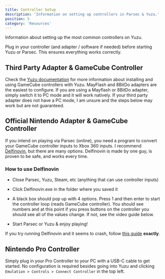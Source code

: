 ```yaml
---
title: Controller Setup
description: 'Information on setting up controllers in Parsec & Yuzu.'
position: 5
category: 'Resources'
---
```


Information about setting up the most common controllers on Yuzu.

<alert type="info">
  Plug in your controller (and adapter / software if needed) before starting Yuzu or Parsec. This ensures everything works correctly.
</alert>

## Third Party Adapter & GameCube Controller

Check the [Yuzu documentation](https://yuzu-emu.org/wiki/faq/#how-do-i-use-my-gamecube-controller-adapter) for more information about installing and using GameCube controllers with Yuzu. MayFlash and 8BitDo adapters are the easiest to configure. If you are using a Mayflash or 8BitDo adapter, simply switch it to PC mode and it will work natively. If your third party adapter does not have a PC mode, I am unsure and the steps below may work but are not guaranteed.

## Official Nintendo Adapter & GameCube Controller

If you intend on playing via Parsec (online), you need a program to convert your GameCube controller inputs to Xbox 360 inputs. I recommend [Delfinovin](https://github.com/Struggleton/Delfinovin/releases/download/v0.02/Delfinovin.zip), but there are many options. Delfinovin is made by one guy, is proven to be safe, and works every time.

### How to use Delfinovin

- Close Parsec, Yuzu, Steam, etc (anything that can use controller inputs)

- Click Delfinovin.exe in the folder where you saved it

- A black box should pop up with 4 options. Press 1 and then enter to start the controller loop (reads GameCube controller). You should see numbers and at this point if you press buttons on the controller you should see all of the values change. If not, see the video guide below.

- Start Parsec or Yuzu & enjoy playing!

<alert type="warning">
  If you try running Delfinovin and it seems to crash, follow <a href="https://www.youtube.com/watch?v=bi2hf6VxmiI" title="Video Guide to Fix Delfinovin" target="_blank">this guide</a> <b>exactly</b>.
</alert>


## Nintendo Pro Controller

Simply plug in your Pro Controller to your PC with a USB-C cable to get started. No configuration is required besides going into Yuzu and clicking `Emulation > Controls > Connect Controller` in the top left.


